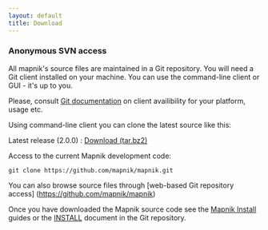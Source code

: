 ```yaml
---
layout: default
title: Download
---
```



### Anonymous SVN access

All mapnik's source files are maintained in a Git  repository.
You will need a Git client installed on your machine.
You can use the command-line client or GUI - it's up to you.

Please, consult [Git documentation](http://git-scm.com/documentation) on client availibility for your platform, usage etc.

Using command-line client you can clone the latest source like this:


Latest release (2.0.0) : <a href="http://prdownload.berlios.de/mapnik/mapnik-2.0.0.tar.bz2">Download (tar.bz2)</a>

Access to the current Mapnik development code:

    git clone https://github.com/mapnik/mapnik.git

You can also browse source files through [web-based Git repository access] (https://github.com/mapnik/mapnik)

Once you have downloaded the Mapnik source code see the [Mapnik Install](https://github.com/mapnik/mapnik/wiki) guides or the [INSTALL](https://github.com/mapnik/mapnik/blob/master/INSTALL.md) document in the Git repository.
